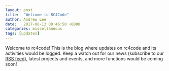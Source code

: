```yaml
---
layout: post
title:  "Welcome to RC4Code"
author: Andrew Lee
date:   2017-08-13 00:46:50 +0800
categories: miscellaneous
tags: [updates]
---
```

Welcome to rc4code! This is the blog where updates on rc4code and its activities would be logged. Keep a watch out for our news (subscribe to our [RSS feed][rss-feed-link]), latest projects and events, and more functions would be coming soon!

[rss-feed-link]: /feed.xml
